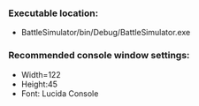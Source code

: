 ### Executable location:
* BattleSimulator/bin/Debug/BattleSimulator.exe

### Recommended console window settings: 
* Width=122
* Height:45
* Font: Lucida Console
